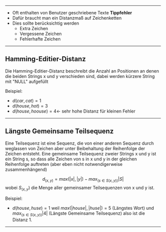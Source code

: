 
---
- Oft enthalten von Benutzer geschriebene Texte **Tippfehler**
- Dafür braucht man ein Distanzmaß auf Zeichenketten
- Dies sollte berücksichtig werden
	- Extra Zeichen
	- Vergessene Zeichen
	- Fehlerhafte Zeichen

---
## Hamming-Editier-Distanz
Die Hamming-Editier-Distanz beschreibt die Anzahl an Positionen an denen die beiden Strings x und y verschieden sind, dabei werden kürzere String mit "NULL" aufgefüllt

Beispiel:
- $d(car,cat) = 1$
- $d(house,hot) = 3$
- $d(house,hoouse)= 4 \leftarrow$ sehr hohe Distanz für kleinen Fehler

---
## Längste Gemeinsame Teilsequenz
Eine Teilsequenz ist eine Sequenz, die von einer anderen Sequenz durch weglassen von Zeichen aber unter Beibehaltung der Reihenfolge der Zeichen entsteht.
Eine gemeinsame Teilsequenz zweier Strings x und y ist ein String s, so dass alle Zeichen von s in x und y in der gleichen Reihenfolge auftreten (aber eben nicht notwendigerweise zusammenhängend)

$$d_{(x,y)}= max(|x|,|y|)-max_{(s\in S(x,y))}|S|$$
wobei $S_{(x,y})$ die Menge aller gemeinsamer Teilsequenzen von x und y ist.

Beispiel:
- $d(house,huse)=1$
weil $max(|house|,|huse|)=5$ (Längstes Wort) und $max_{(s\in S(x,y))}|4|$ (Längste Gemeinsame Teilsequenz) also ist die Distanz $1$.
---
